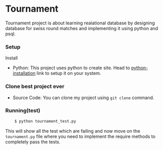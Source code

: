 # Tournament

Tournament project is about learning realational database by designing database for swiss round matches and implementing it using python and psql.

### Setup
Install
  - Python: This project uses python to create site. Head to [python-installation] link to setup it on your system.
  
### Clone best project ever  
  - Source Code: You can clone my project using ```git clone``` command.
  
### Running(test)
```python
    $ python tournament_test.py
```
This will show all the test which are failing and now move on the `tournament.py` file where you need to implement the require methods to completely pass the tests.


[python-installation]: <https://docs.python.org/2/using>
[github]: <https://github.com/snoteboom/tournament>